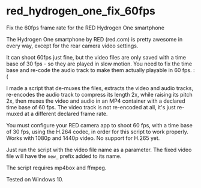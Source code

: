 # red_hydrogen_one_fix_60fps
Fix the 60fps frame rate for the RED Hydrogen One smartphone

The Hydrogen One smartphone by RED (red.com) is pretty awesome in every way, except for the rear camera video settings.

It can shoot 60fps just fine, but the video files are only saved with a time base of 30 fps - so they are played in slow motion. You need to fix the time base and re-code the audio track to make them actually playable in 60 fps. :(

I made a script that de-muxes the files, extracts the video and audio tracks, re-encodes the audio track to compress its length 2x, while raising its pitch 2x, then muxes the video and audio in an MP4 container with a declared time base of 60 fps. The video track is not re-encoded at all, it's just re-muxed at a different declared frame rate.

You must configure your RED camera app to shoot 60 fps, with a time base of 30 fps, using the H.264 codec, in order for this script to work properly. Works with 1080p and 1440p video. No support for H.265 yet.

Just run the script with the video file name as a parameter. The fixed video file will have the `new_` prefix added to its name.

The script requires mp4box and ffmpeg.

Tested on Windows 10.
